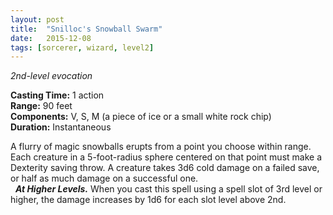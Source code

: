 ```yaml
---
layout: post
title:  "Snilloc's Snowball Swarm"
date:   2015-12-08
tags: [sorcerer, wizard, level2]
---
```


_2nd-level evocation_

**Casting Time:** 1 action  
**Range:** 90 feet  
**Components:** V, S, M (a piece of ice or a small white rock chip)  
**Duration:** Instantaneous  

A flurry of magic snowballs erupts from a point you choose within range. Each creature in a 5-foot-radius sphere centered on that point must make a Dexterity saving throw. A creature takes 3d6 cold damage on a failed save, or half as much damage on a successful one.  
&nbsp;&nbsp;_**At Higher Levels.**_ When you cast this spell using a spell slot of 3rd level or higher, the damage increases by 1d6 for each slot level above 2nd.
